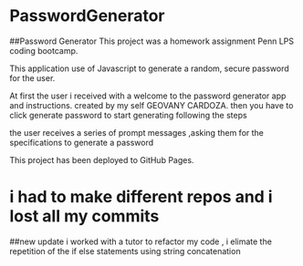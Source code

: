 # PasswordGenerator

##Password Generator
This project was a homework assignment Penn LPS coding bootcamp.

This application use of Javascript to generate a random, secure password for the user.

At first the user i received with a welcome to the password generator app and instructions.
created by my self GEOVANY CARDOZA.
then you have to click generate password to start generating following the steps

the user receives a series of prompt messages ,asking them for the specifications to generate a password

This project has been deployed to GitHub Pages.

# i had to make different repos and i lost all my commits

##new update
i worked with a tutor to refactor my code ,
i elimate the repetition of the if else statements
using string concatenation
